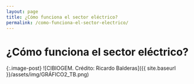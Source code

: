 ```yaml
---
layout: page
title: ¿Cómo funciona el sector eléctrico?
permalink: /como-funciona-el-sector-electrico/
---
```


# ¿Cómo funciona el sector eléctrico?

{:.image-post}
![CIBIOGEM. Crédito: Ricardo Balderas]({{ site.baseurl }}/assets/img/GRÁFICO2_TB.png)